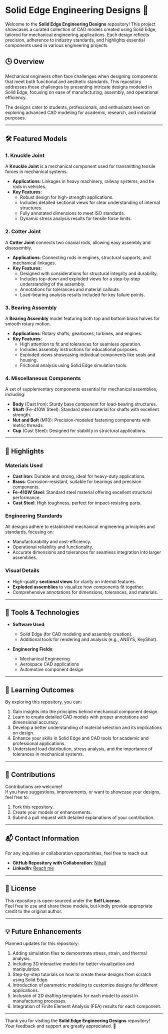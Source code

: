 # Solid Edge Engineering Designs 🚀

Welcome to the **Solid Edge Engineering Designs** repository! This project showcases a curated collection of CAD models created using Solid Edge, tailored for mechanical engineering applications. Each design reflects precision, adherence to industry standards, and highlights essential components used in various engineering projects.



## 🕒 Overview

Mechanical engineers often face challenges when designing components that meet both functional and aesthetic standards. This repository addresses those challenges by presenting intricate designs modeled in Solid Edge, focusing on ease of manufacturing, assembly, and operational efficiency. 

The designs cater to students, professionals, and enthusiasts keen on exploring advanced CAD modeling for academic, research, and industrial purposes.

---

## 🛠️ Featured Models

### 1. **Knuckle Joint**
A **Knuckle Joint** is a mechanical component used for transmitting tensile forces in mechanical systems.  
- **Applications**: Linkages in heavy machinery, railway systems, and tie rods in vehicles.
- **Key Features**:  
  - Robust design for high-strength applications.  
  - Includes detailed sectional views for clear understanding of internal structures.  
  - Fully annotated dimensions to meet ISO standards.  
  - Dynamic stress analysis results for tensile force limits.

### 2. **Cotter Joint**
A **Cotter Joint** connects two coaxial rods, allowing easy assembly and disassembly.  
- **Applications**: Connecting rods in engines, structural supports, and mechanical linkages.
- **Key Features**:  
  - Designed with considerations for structural integrity and durability.  
  - Includes top-down and exploded views for a step-by-step understanding of the assembly.  
  - Annotations for tolerances and material callouts.  
  - Load-bearing analysis results included for key failure points.

### 3. **Bearing Assembly**
A **Bearing Assembly** model featuring both top and bottom brass halves for smooth rotary motion.  
- **Applications**: Rotary shafts, gearboxes, turbines, and engines.  
- **Key Features**:  
  - High attention to fit and tolerances for seamless operation.  
  - Includes assembly instructions for educational purposes.  
  - Exploded views showcasing individual components like seals and housing.  
  - Frictional analysis using Solid Edge simulation tools.

### 4. **Miscellaneous Components**
A set of supplementary components essential for mechanical assemblies, including:  
- **Body** (Cast Iron): Sturdy base component for load-bearing structures.  
- **Shaft** (Fe-410W Steel): Standard steel material for shafts with excellent strength.  
- **Nut and Bolt** (M10): Precision-modeled fastening components with metric threads.  
- **Cup** (Cast Steel): Designed for stability in structural applications.  

---

## 🌟 Highlights

### Materials Used
- **Cast Iron**: Durable and strong, ideal for heavy-duty applications.  
- **Brass**: Corrosion-resistant, suitable for bearings and precision components.  
- **Fe-410W Steel**: Standard steel material offering excellent structural performance.  
- **Cast Steel**: High toughness, perfect for impact-resisting parts.

### Engineering Standards
All designs adhere to established mechanical engineering principles and standards, focusing on:
- Manufacturability and cost-efficiency.
- Operational reliability and functionality.
- Accurate dimensions and tolerances for seamless integration into larger assemblies.

### Visual Details
- High-quality **sectional views** for clarity on internal features.  
- **Exploded assemblies** to visualize how components fit together.  
- Comprehensive annotations for dimensions, tolerances, and materials.

---

## 🧰 Tools & Technologies

- **Software Used**:  
  - Solid Edge (for CAD modeling and assembly creation).  
  - Additional tools for rendering and analysis (e.g., ANSYS, KeyShot).  

- **Engineering Fields**:  
  - Mechanical Engineering  
  - Aerospace CAD applications  
  - Automotive component design

---

## 📖 Learning Outcomes

By exploring this repository, you can:
1. Gain insights into the principles behind mechanical component design.  
2. Learn to create detailed CAD models with proper annotations and dimensional accuracy.  
3. Develop a better understanding of material selection and its implications on design.  
4. Enhance your skills in Solid Edge and CAD tools for academic and professional applications.  
5. Understand load distribution, stress analysis, and the importance of tolerances in mechanical systems.  

---

## 🤝 Contributions

Contributions are welcome!  
If you have suggestions, improvements, or want to showcase your designs, feel free to:
1. Fork this repository.
2. Create your models or enhancements.
3. Submit a pull request with detailed explanations of your contribution.

---

## 📬 Contact Information

For any inquiries or collaboration opportunities, feel free to reach out:
- **GitHub Repository with Collaboration**: [Nihal](https://github.com/nihal242003/SolidEdge_Engineering_Designs))  
- **LinkedIn**: [Reach me](https://www.linkedin.com/in/nihal-adarsh-renuk/) 

---

## 📝 License

This repository is open-sourced under the **Self License**.  
Feel free to use and share these models, but kindly provide appropriate credit to the original author.  

---

## 💡 Future Enhancements

Planned updates for this repository:
1. Adding simulation files to demonstrate stress, strain, and thermal analysis.
2. Including 3D interactive models for better visualization and manipulation.
3. Step-by-step tutorials on how to create these designs from scratch using Solid Edge.
4. Introduction of parametric modeling to customize designs for different applications.
5. Inclusion of 2D drafting templates for each model to assist in manufacturing processes.
6. Integration of Finite Element Analysis (FEA) results for each component.

---

Thank you for visiting the **Solid Edge Engineering Designs** repository!  
Your feedback and support are greatly appreciated. 🌟
